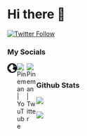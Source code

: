 # Hi there 👋

[![Twitter Follow](https://img.shields.io/twitter/follow/Pineman834?color=1DA1F2&logo=twitter&style=for-the-badge)](https://twitter.com/intent/follow?original_referer=https%3A%2F%2Fgithub.com%2FPineman834&screen_name=Pineman834)

### My Socials

[<img align="left" alt="pinehack.tech" width="22px" src="https://raw.githubusercontent.com/iconic/open-iconic/master/svg/globe.svg" />][website]
[<img align="left" alt="Pineman | YouTube" width="22px" src="https://cdn.jsdelivr.net/npm/simple-icons@v3/icons/youtube.svg" />][youtube]
[<img align="left" alt="Pineman | Twitter" width="22px" src="https://cdn.jsdelivr.net/npm/simple-icons@v3/icons/twitter.svg" />][twitter]

<br />

### Github Stats

<p><img src="https://github-readme-stats.vercel.app/api?username=Pineman420&show_icons=true&theme=dark"></p>
<p><img src="https://github-readme-stats.vercel.app/api/top-langs/?username=Pineman420&layout=compact&theme=dark"></p>

[website]: http://pinehack.tech
[twitter]: https://twitter.com/Pineman834
[youtube]: https://www.youtube.com/channel/UCW3lyrIlR5AJgIbNGOkMR3w
